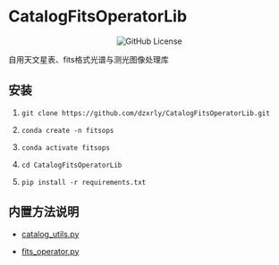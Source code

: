 # CatalogFitsOperatorLib

<div align="center">

![GitHub License](https://img.shields.io/github/license/dzxrly/CatalogFitsOperatorLib?style=for-the-badge)

</div>

自用天文星表、fits格式光谱与测光图像处理库

## 安装

1. `git clone https://github.com/dzxrly/CatalogFitsOperatorLib.git`

2. `conda create -n fitsops`

3. `conda activate fitsops`

4. `cd CatalogFitsOperatorLib`

5. `pip install -r requirements.txt`

## 内置方法说明

- [catalog_utils.py](./docs/catalog_utils.md)

- [fits_operator.py](./docs/fits_operator.md)
